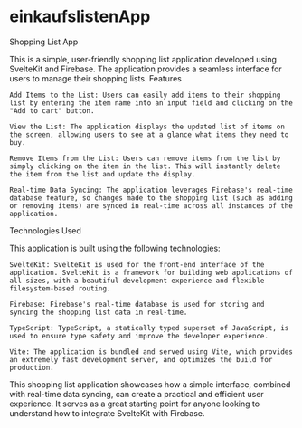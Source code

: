 # einkaufslistenApp

Shopping List App

This is a simple, user-friendly shopping list application developed using SvelteKit and Firebase. The application provides a seamless interface for users to manage their shopping lists.
Features

    Add Items to the List: Users can easily add items to their shopping list by entering the item name into an input field and clicking on the "Add to cart" button.

    View the List: The application displays the updated list of items on the screen, allowing users to see at a glance what items they need to buy.

    Remove Items from the List: Users can remove items from the list by simply clicking on the item in the list. This will instantly delete the item from the list and update the display.

    Real-time Data Syncing: The application leverages Firebase's real-time database feature, so changes made to the shopping list (such as adding or removing items) are synced in real-time across all instances of the application.

Technologies Used

This application is built using the following technologies:

    SvelteKit: SvelteKit is used for the front-end interface of the application. SvelteKit is a framework for building web applications of all sizes, with a beautiful development experience and flexible filesystem-based routing.

    Firebase: Firebase's real-time database is used for storing and syncing the shopping list data in real-time.

    TypeScript: TypeScript, a statically typed superset of JavaScript, is used to ensure type safety and improve the developer experience.

    Vite: The application is bundled and served using Vite, which provides an extremely fast development server, and optimizes the build for production.

This shopping list application showcases how a simple interface, combined with real-time data syncing, can create a practical and efficient user experience. It serves as a great starting point for anyone looking to understand how to integrate SvelteKit with Firebase.

